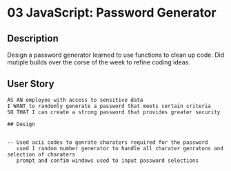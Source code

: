 # 03 JavaScript: Password Generator

## Description

Design a password generator
learned to use functions to clean up code.
Did mutiple builds over the corse of the week to refine coding ideas.

## User Story

```
AS AN employee with access to sensitive data
I WANT to randomly generate a password that meets certain criteria
SO THAT I can create a strong password that provides greater security

## Design


-- Used acii codes to genrate charaters required for the password
   used 1 random number generator to handle all charater genratons and selection of charaters
   prompt and confim windows used to input password selections

```
